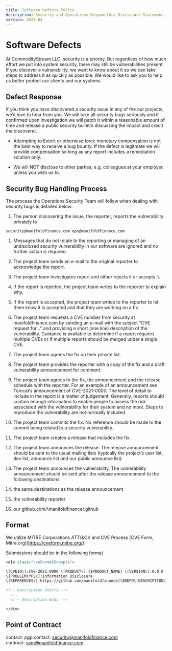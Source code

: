 ```yaml
---
title: Software Defects Policy 
description: Security and Operations Responsible Disclosure Statement. 
version: 2021-04 
---
```


# Software Defects

At CommodityStream LLC, security is a priority. But regardless of how
much effort we put into system security, there may still be
vulnerabilities present. If you discover a vulnerability, we want to
know about it so we can take steps to address it as quickly as possible.
We would like to ask you to help us better protect our clients and our
systems.

## Defect Response

If you think you have discovered a security issue in any of the our
projects, we’d love to hear from you. We will take all security bugs
seriously and if confirmed upon investigation we will patch it within a
reasonable amount of time and release a public security bulletin
discussing the impact and credit the discoverer.

<div class="warning">

-   Attempting to Extort or otherwise force monetary compensation is not
    the best way to receive a bug bounty. If the defect is legitmate we
    will provide compensation so long as any report includes a
    remediation solution only.

-   We will NOT disclose to other parties, e.g. colleagues at your
    employer, unless you wish us to.

</div>

## Security Bug Handling Process

The process the Operations Security Team will follow when dealing with
security bugs is detailed below:

1.  The person discovering the issue, the reporter, reports the
    vulnerability privately to

`security@manifoldfinance.com ops@manifoldfinance.com`

1.  Messages that do not relate to the reporting or managing of an
    undisclosed security vulnerability in our software are ignored and
    no further action is required.

2.  The project team sends an e-mail to the original reporter to
    acknowledge the report.

3.  The project team investigates report and either rejects it or
    accepts it.

4.  If the report is rejected, the project team writes to the reporter
    to explain why.

5.  If the report is accepted, the project team writes to the reporter
    to let them know it is accepted and that they are working on a fix.

6.  The project team requests a CVE number from security at
    manifoldfinance.com by sending an e-mail with the subject “CVE
    request for…” and providing a short (one line) description of the
    vulnerability. Guidance is available to determine if a report
    requires multiple CVEs or if multiple reports should be merged under
    a single CVE.

7.  The project team agrees the fix on their private list.

8.  The project team provides the reporter with a copy of the fix and a
    draft vulnerability announcement for comment.

9.  The project team agrees to the fix, the announcement and the release
    schedule with the reporter. For an example of an announcement see
    Tomcat’s announcement of CVE-2021-0000. The level of detail to
    include in the report is a matter of judgement. Generally, reports
    should contain enough information to enable people to assess the
    risk associated with the vulnerability for their system and no more.
    Steps to reproduce the vulnerability are not normally included.

10. The project team commits the fix. No reference should be made to the
    commit being related to a security vulnerability.

11. The project team creates a release that includes the fix.

12. The project team announces the release. The release announcement
    should be sent to the usual mailing lists (typically the project’s
    user list, dev list, announce list and our public announce list).

13. The project team announces the vulnerability. The vulnerability
    announcement should be sent after the release announcement to the
    following destinations:

14. the same destinations as the release announcement

15. the vulnerability reporter

16. our github.com/\\manifoldfinance/.github

## Format

We utilize MITRE Corporations ATT\\&CK and CVE Process \[CVE Form,
Mitre.org\](<https://cveform.mitre.org/>)

Submissions should be in the following format

``` html
<div class="cveFormatExample">

\[CVEID\]:CVE-2021-0000 \[PRODUCT\]:{$PRODUCT_NAME} \[VERSION\]:0.0.0
\[PROBLEMTYPE\]:Information Disclosure
\[REFERENCES\]:https://github.com/manifoldfinance/\$REPO\[DESCRIPTION\]:

<!-- Description Starts -->
  ...
  <!-- Description Ends -->

</div>
```

## Point of Contract

contact: pgp contact: <security@manifoldfinance.com>  <br>
contract: <sam@manifoldfinance.com>
